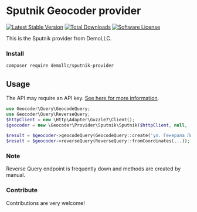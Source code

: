# Sputnik Geocoder provider
[![Latest Stable Version](https://poser.pugx.org/demollc/sputnik-provider/v/stable)](https://packagist.org/packages/demollc/sputnik-provider)
[![Total Downloads](https://poser.pugx.org/demollc/sputnik-provider/downloads)](https://packagist.org/packages/demollc/sputnik-provider)
[![Software License](https://img.shields.io/badge/license-MIT-brightgreen.svg?style=flat-square)](LICENSE)

This is the Sputnik provider from DemoLLC. 

### Install

```bash
composer require demollc/sputnik-provider
```

## Usage

The API may require an API key. [See here for more information](http://api.sputnik.ru/maps/jsapi/).

```php
use Geocoder\Query\GeocodeQuery;
use Geocoder\Query\ReverseQuery;
$httpClient = new \Http\Adapter\Guzzle7\Client();
$geocoder = new \Geocoder\Provider\Sputnik\Sputnik($httpClient, null, '<your-api-key>');

$result = $geocoder->geocodeQuery(GeocodeQuery::create('ул. Генерала Лизюкова, 4, Воронеж'));
$result = $geocoder->reverseQuery(ReverseQuery::fromCoordinates(...));
```
### Note
Reverse Query endpoint is frequently down and methods are created by manual.

### Contribute

Contributions are very welcome!
